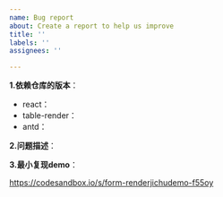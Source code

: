 ```yaml
---
name: Bug report
about: Create a report to help us improve
title: ''
labels: ''
assignees: ''

---
```


<!--
  1. 提问前务必先搜索issue，查看是否已有类似问题。
  2. 非bug or feature类问题，欢迎加入我们的开源社区钉钉群进行讨论。
-->

**1.依赖仓库的版本**：
- react：
- table-render：
- antd：

**2.问题描述**：

**3.最小复现demo**：
<!--
  请尽可能提供一个最小demo，我们会尽快解决并予以回复
-->
https://codesandbox.io/s/form-renderjichudemo-f55oy
